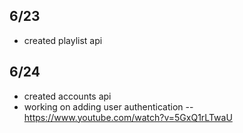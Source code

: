 ## 6/23
 - created playlist api

## 6/24
 - created accounts api
 - working on adding user authentication -- https://www.youtube.com/watch?v=5GxQ1rLTwaU 